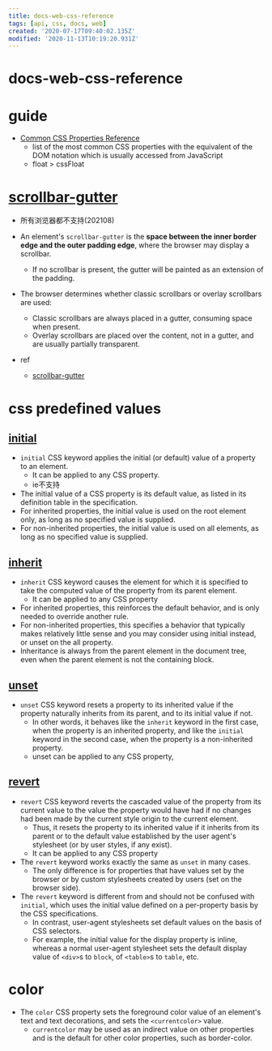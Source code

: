 ```yaml
---
title: docs-web-css-reference
tags: [api, css, docs, web]
created: '2020-07-17T09:40:02.135Z'
modified: '2020-11-13T10:19:20.931Z'
---
```


# docs-web-css-reference

# guide

- [Common CSS Properties Reference](https://developer.mozilla.org/en-US/docs/Web/CSS/CSS_Properties_Reference)
  - list of the most common CSS properties with the equivalent of the DOM notation which is usually accessed from JavaScript
  - float > cssFloat
# [scrollbar-gutter](https://developer.mozilla.org/en-US/docs/Web/CSS/scrollbar-gutter)
- 所有浏览器都不支持(202108)

- An element's `scrollbar-gutter` is the **space between the inner border edge and the outer padding edge**, where the browser may display a scrollbar. 
  - If no scrollbar is present, the gutter will be painted as an extension of the padding.
- The browser determines whether classic scrollbars or overlay scrollbars are used:
  - Classic scrollbars are always placed in a gutter, consuming space when present.
  - Overlay scrollbars are placed over the content, not in a gutter, and are usually partially transparent.

- ref
  - [scrollbar-gutter](https://css-tricks.com/almanac/properties/s/scrollbar-gutter/)
# css predefined values

## [initial](https://developer.mozilla.org/en-US/docs/Web/CSS/initial)

- `initial` CSS keyword applies the initial (or default) value of a property to an element. 
  - It can be applied to any CSS property. 
  - ie不支持
- The initial value of a CSS property is its default value, as listed in its definition table in the specification.
- For inherited properties, the initial value is used on the root element only, as long as no specified value is supplied.
- For non-inherited properties, the initial value is used on all elements, as long as no specified value is supplied.

## [inherit](https://developer.mozilla.org/en-US/docs/Web/CSS/inherit)

- `inherit` CSS keyword causes the element for which it is specified to take the computed value of the property from its parent element. 
  - It can be applied to any CSS property
- For inherited properties, this reinforces the default behavior, and is only needed to override another rule. 
- For non-inherited properties, this specifies a behavior that typically makes relatively little sense and you may consider using initial instead, or unset on the all property.
- Inheritance is always from the parent element in the document tree, even when the parent element is not the containing block.

## [unset](https://developer.mozilla.org/en-US/docs/Web/CSS/unset)

- `unset` CSS keyword resets a property to its inherited value if the property naturally inherits from its parent, and to its initial value if not. 
  - In other words, it behaves like the `inherit` keyword in the first case, when the property is an inherited property, and like the `initial` keyword in the second case, when the property is a non-inherited property.
  - unset can be applied to any CSS property, 

## [revert](https://developer.mozilla.org/en-US/docs/Web/CSS/revert)

- `revert` CSS keyword reverts the cascaded value of the property from its current value to the value the property would have had if no changes had been made by the current style origin to the current element. 
  - Thus, it resets the property to its inherited value if it inherits from its parent or to the default value established by the user agent's stylesheet (or by user styles, if any exist).
  - It can be applied to any CSS property
- The `revert` keyword works exactly the same as `unset` in many cases. 
  - The only difference is for properties that have values set by the browser or by custom stylesheets created by users (set on the browser side).
- The `revert` keyword is different from and should not be confused with `initial`, which uses the initial value defined on a per-property basis by the CSS specifications.
  - In contrast, user-agent stylesheets set default values on the basis of CSS selectors.
  - For example, the initial value for the display property is inline, whereas a normal user-agent stylesheet sets the default display value of `<div>`s to `block`, of `<table>`s to `table`, etc.
# color
- The `color` CSS property sets the foreground color value of an element's text and text decorations, and sets the `<currentcolor>` value. 
  - `currentcolor` may be used as an indirect value on other properties and is the default for other color properties, such as border-color.
